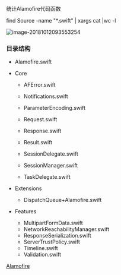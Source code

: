 统计Alamofire代码函数

find Source -name "*.swift" | xargs cat |wc -l

![image-20181012093553254](/Users/kaisa-ios-01/Desktop/D/sources/git/prj/SourceCodeLearning/Resource/image-20181012093553254.png)



### 目录结构

+ Alamofire.swift
+ Core

  + AFError.swift

  + Notifications.swift

  + ParameterEncoding.swift

  + Request.swift

  + Response.swift

  + Result.swift

  + SessionDelegate.swift

  + SessionManager.swift

  + TaskDelegate.swift
+ Extensions
  + DispatchQueue+Alamofire.swift
+ Features
  + MultipartFormData.swift
  + NetworkReachabilityManager.swift
  + ResponseSerialization.swift
  + ServerTrustPolicy.swift
  + Timeline.swift
  + Validation.swift

















[Alamofire](https://github.com/Alamofire/Alamofire)